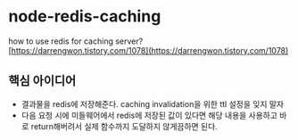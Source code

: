 # node-redis-caching  

how to use redis for caching server?  
[https://darrengwon.tistory.com/1078](https://darrengwon.tistory.com/1078)  

## 핵심 아이디어
- 결과물을 redis에 저장해준다. caching invalidation을 위한 ttl 설정을 잊지 말자  
- 다음 요청 시에 미들웨어에서 redis에 저장된 값이 있다면 해당 내용을 사용하고 바로 return해버려서 실제 함수까지 도달하지 않게끔하면 된다.  

 

